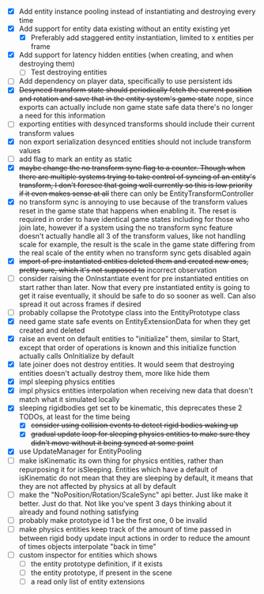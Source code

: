 
- [x] Add entity instance pooling instead of instantiating and destroying every time
- [x] Add support for entity data existing without an entity existing yet
  - [x] Preferably add staggered entity instantiation, limited to x entities per frame
- [x] Add support for latency hidden entities (when creating, and when destroying them)
  - [ ] Test destroying entities
- [ ] Add dependency on player data, specifically to use persistent ids
- [x] ~~Desynced transform state should periodically fetch the current position and rotation and save that in the entity system's game state~~ nope, since exports can actually include non game state safe data there's no longer a need for this information
- [ ] exporting entities with desynced transforms should include their current transform values
- [x] non export serialization desynced entities should not include transform values
- [ ] add flag to mark an entity as static
- [x] ~~maybe change the no transform sync flag to a counter. Though when there are multiple systems trying to take control of syncing of an entity's transform, I don't foresee that going well currently so this is low priority if it even makes sense at all~~ there can only be EntityTransformController
- [x] no transform sync is annoying to use because of the transform values reset in the game state that happens when enabling it. The reset is required in order to have identical game states including for those who join late, however if a system using the no transform sync feature doesn't actually handle all 3 of the transform values, like not handling scale for example, the result is the scale in the game state differing from the real scale of the entity when no transform sync gets disabled again
- [x] ~~import of pre instantiated entities deleted them and created new ones, pretty sure, which it's not supposed to~~ incorrect observation
- [ ] consider raising the OnInstantiate event for pre instantiated entities on start rather than later. Now that every pre instantiated entity is going to get it raise eventually, it should be safe to do so sooner as well. Can also spread it out across frames if desired
- [ ] probably collapse the Prototype class into the EntityPrototype class
- [x] need game state safe events on EntityExtensionData for when they get created and deleted
- [x] raise an event on default entities to "initialize" them, similar to Start, except that order of operations is known and this initialize function actually calls OnInitialize by default
- [x] late joiner does not destroy entities. It would seem that destroying entities doesn't actually destroy them, more like hide them
- [x] impl sleeping physics entities
- [x] impl physics entities interpolation when receiving new data that doesn't match what it simulated locally
- [x] sleeping rigidbodies get set to be kinematic, this deprecates these 2 TODOs, at least for the time being
  - [x] ~~consider using collision events to detect rigid bodies waking up~~
  - [x] ~~gradual update loop for sleeping physics entities to make sure they didn't move without it being synced at some point~~
- [x] use UpdateManager for EntityPooling
- [ ] make isKinematic its own thing for physics entities, rather than repurposing it for isSleeping. Entities which have a default of isKinematic do not mean that they are sleeping by default, it means that they are not affected by physics at all by default
- [ ] make the "NoPosition/Rotation/ScaleSync" api better. Just like make it better. Just do that. Not like you've spent 3 days thinking about it already and found nothing satisfying
- [ ] probably make prototype id 1 be the first one, 0 be invalid
- [ ] make physics entities keep track of the amount of time passed in between rigid body update input actions in order to reduce the amount of times objects interpolate "back in time"
- [ ] custom inspector for entities which shows
  - [ ] the entity prototype definition, if it exists
  - [ ] the entity prototype, if present in the scene
  - [ ] a read only list of entity extensions

